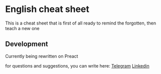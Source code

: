 # English cheat sheet

This is a cheat sheet that is first of all ready to remind the forgotten, then teach a new one

## Development

Currently being rewritten on Preact

for questions and suggestions, you can write here:
[Telegram](https://t.me/KurKulio)
[Linkedin](https://www.linkedin.com/in/kurkulio)
